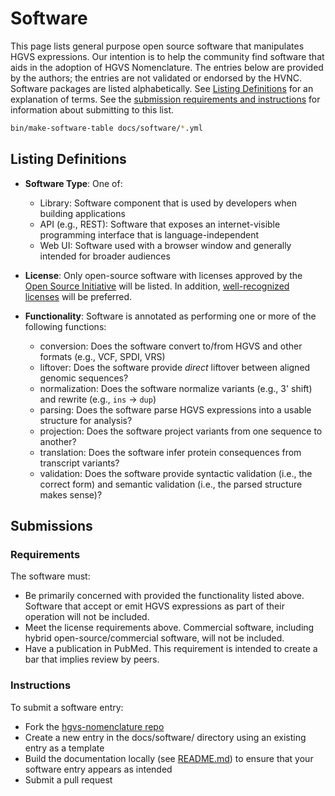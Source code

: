 # Software

This page lists general purpose open source software that manipulates HGVS
expressions. Our intention is to help the community find software that aids in
the adoption of HGVS Nomenclature. The entries below are provided by the
authors; the entries are not validated or endorsed by the HVNC. Software packages are listed
alphabetically.  See [Listing Definitions](#listing-definitions) for an
explanation of terms. See the [submission requirements and
instructions](#submissions) for information about submitting to this list.


```sh exec="true"
bin/make-software-table docs/software/*.yml
```

## Listing Definitions

- **Software Type**: One of:
    - Library: Software component that is used by developers when building applications
    - API (e.g., REST): Software that exposes an internet-visible programming interface that is language-independent
    - Web UI: Software used with a browser window and generally intended for broader audiences

- **License**: Only open-source software with licenses approved by the [Open Source
  Initiative](https://opensource.org) will be listed. In addition,
  [well-recognized
  licenses](https://opensource.org/licenses/?categories=popular-strong-community)
  will be preferred.

- **Functionality**: Software is annotated as performing one or more of the following functions:
    - conversion: Does the software convert to/from HGVS and other formats (e.g., VCF, SPDI, VRS)
    - liftover: Does the software provide *direct* liftover between aligned genomic sequences?
    - normalization: Does the software normalize variants (e.g., 3' shift) and rewrite (e.g., `ins` → `dup`)
    - parsing: Does the software parse HGVS expressions into a usable structure for analysis?
    - projection: Does the software project variants from one sequence to another?
    - translation: Does the software infer protein consequences from transcript variants?
    - validation: Does the software provide syntactic validation (i.e., the correct form) and semantic validation (i.e., the parsed structure makes sense)?

## Submissions

### Requirements

The software must:

- Be primarily concerned with provided the functionality listed above. Software
  that accept or emit HGVS expressions as part of their operation will not be
  included.
- Meet the license requirements above. Commercial software, including hybrid
  open-source/commercial software, will not be included.
- Have a publication in PubMed. This requirement is intended to create a bar
  that implies review by peers.

### Instructions

To submit a software entry:

- Fork the [hgvs-nomenclature repo](https://github.com/HGVSnomenclature/hgvs-nomenclature/)
- Create a new entry in the docs/software/ directory using an existing entry as a template
- Build the documentation locally (see
  [README.md](https://github.com/HGVSnomenclature/hgvs-nomenclature/blob/main/README.md))
  to ensure that your software entry appears as intended
- Submit a pull request
